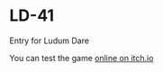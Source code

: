 # LD-41

Entry for Ludum Dare 


You can test the game [online on itch.io](https://sabeurre.itch.io/ultimate-card-fighter-vs-zombies)
